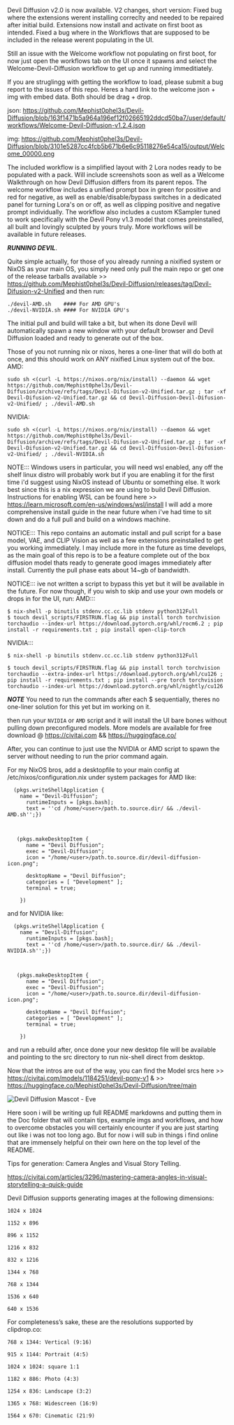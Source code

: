 Devil Diffusion v2.0 is now available.
V2 changes, short version:
Fixed bug where the extensions werent installing correclty and needed to be repaired after initial build. Extensions now install and activate on first boot as intended.
Fixed a bug where in the Workflows that are supposed to be included in the release werent populating in the UI.

Still an issue with the Welcome workflow not populating on first boot, for now just open the workflows tab on the UI once it spawns and select the Welcome-Devil-Diffusion workflow to get up and running immeditiately.

If you are struglingg with getting the workflow to load, please submit a bug report to the issues of this repo.
Heres a hard link to the welcome json + img with embed data. Both should be drag + drop.

json: https://github.com/Mephist0phel3s/Devil-Diffusion/blob/163f1471b5a964a196ef12f02665192ddcd50ba7/user/default/workflows/Welcome-Devil-Diffusion-v1.2.4.json

img: https://github.com/Mephist0phel3s/Devil-Diffusion/blob/3101e5287cc4fcb5b671b6e6c95118276e54ca15/output/Welcome_00000.png


The included workflow is a simplified layout with 2 Lora nodes ready to be populated with a pack. Will include screenshots soon as well as a Welcome Walkthrough on how Devil Diffusion differs from its parent repos.
The welcome workflow includes a unified prompt box in green for positive and red for negative, as well as enable/disable/bypass switches in a dedicated panel for turning Lora's on or off, as well as clipping positive and negative prompt individually. 
The workflow also includes a custom KSampler tuned to work specifically with the Devil Pony v1.3 model that comes preinstalled, all built and lovingly sculpted by yours truly.
More workflows will be available in future releases.

***RUNNING DEVIL***.

Quite simple actually, for those of you already running a nixified system or NixOS as your main OS, you simply need only pull the main repo or get one of the release tarballs available >> https://github.com/Mephist0phel3s/Devil-Diffusion/releases/tag/Devil-Difusion-v2-Unified and then run:

```
./devil-AMD.sh    #### For AMD GPU's
./devil-NVIDIA.sh #### For NVIDIA GPU's 
```
The initial pull and build will take a bit, but when its done Devil will automatically spawn a new window with your default browser and Devil Diffusion loaded and ready to generate out of the box.


Those of you not running nix or nixos, heres a one-liner that will do both at once, and this should work on ANY nixified Linux system out of the box.
AMD:
```
sudo sh <(curl -L https://nixos.org/nix/install) --daemon && wget https://github.com/Mephist0phel3s/Devil-Diffusion/archive/refs/tags/Devil-Difusion-v2-Unified.tar.gz ; tar -xf Devil-Difusion-v2-Unified.tar.gz && cd Devil-Diffusion-Devil-Difusion-v2-Unified/ ; ./devil-AMD.sh
```
NVIDIA:
```
sudo sh <(curl -L https://nixos.org/nix/install) --daemon && wget https://github.com/Mephist0phel3s/Devil-Diffusion/archive/refs/tags/Devil-Difusion-v2-Unified.tar.gz ; tar -xf Devil-Difusion-v2-Unified.tar.gz && cd Devil-Diffusion-Devil-Difusion-v2-Unified/ ; ./devil-NVIDIA.sh
```


NOTE::: Windows users in particular, you will need wsl enabled, any off the shelf linux distro will probably work but if you are enabling it for the first time i'd suggest using NixOS instead of Ubuntu or something else. 
It work best since this is a nix expression we are using to build Devil Diffusion.
Instructions for enabling WSL can be found here >> https://learn.microsoft.com/en-us/windows/wsl/install
I will add a more comprehensive install guide in the near future when i've had time to sit down and do a full pull and build on a windows machine.

NOTICE::: 
This repo contains an automatic install and pull script for a base model, VAE, and CLIP Vision as well as a few extensions preinstalled to get you working immediately. I may include more in the future as time develops, as the main goal of this repo is to be a feature complete out of the box diffusion model thats ready to generate good images immediately after install. 
Currently the pull phase eats about 14~gb of bandwidth.

NOTICE::: ive not written a script to bypass this yet but it will be available in the future. For now though, if you wish to skip and use your own models or drops in for the UI, run:
AMD:::
```
$ nix-shell -p binutils stdenv.cc.cc.lib stdenv python312Full
$ touch devil_scripts/FIRSTRUN.flag && pip install torch torchvision torchaudio --index-url https://download.pytorch.org/whl/rocm6.2 ; pip install -r requirements.txt ; pip install open-clip-torch
```
NVIDIA:::
```
$ nix-shell -p binutils stdenv.cc.cc.lib stdenv python312Full

$ touch devil_scripts/FIRSTRUN.flag && pip install torch torchvision torchaudio --extra-index-url https://download.pytorch.org/whl/cu126 ; pip install -r requirements.txt ; pip install --pre torch torchvision torchaudio --index-url https://download.pytorch.org/whl/nightly/cu126
```

***NOTE***
    You need to run the commands after each $ sequentially, theres no one-liner solution for this yet but im working on it.


then run your `NVIDIA` or `AMD` script and it will install the UI bare bones without pulling down preconfigured models.
More models are available for free download @ https://civitai.com && https://huggingface.co/

After, you can continue to just use the NVIDIA or AMD script to spawn the server without needing to run the prior command again.

For my NixOS bros, add a desktopfile to your main config at /etc/nixos/configuration.nix under system packages for AMD like:
```
  (pkgs.writeShellApplication {
    name = "Devil-Diffusion";
      runtimeInputs = [pkgs.bash];
      text = ''cd /home/<user>/path.to.source.dir/ && ./devil-AMD.sh'';})



   (pkgs.makeDesktopItem {
      name = "Devil Diffusion";
      exec = "Devil-Diffusion";
      icon = "/home/<user>/path.to.source.dir/devil-diffusion-icon.png";

      desktopName = "Devil Diffusion";
      categories = [ "Development" ];
      terminal = true;

    })
```

and for NVIDIA like:
```
  (pkgs.writeShellApplication {
    name = "Devil-Diffusion";
      runtimeInputs = [pkgs.bash];
      text = ''cd /home/<user>/path.to.source.dir/ && ./devil-NVIDIA.sh'';})



   (pkgs.makeDesktopItem {
      name = "Devil Diffusion";
      exec = "Devil-Diffusion";
      icon = "/home/<user>/path.to.source.dir/devil-diffusion-icon.png";

      desktopName = "Devil Diffusion";
      categories = [ "Development" ];
      terminal = true;

    })
```

and run a rebuild after, once done your new desktop file will be available and pointing to the src directory to run nix-shell direct from desktop. 

Now that the intros are out of the way, you can find the Model srcs here >> https://civitai.com/models/1184251/devil-pony-v1 & >> https://huggingface.co/Mephist0phel3s/Devil-Diffusion/tree/main

![Devil Diffusion Mascot - Eve](https://github.com/Mephist0phel3s/Devil-Diffusion/blob/c380efa0a776e74ea43632be844ef1e36ada0c50/devil-diffusion-icon.png)

Here soon i will be writing up full README markdowns and putting them in the Doc folder that will contain tips, example imgs and workflows, and how to overcome obstacles you will certainly encounter if you are just starting out like i was not too long ago. 
But for now i will sub in things i find online that are immensely helpful on their own here on the top level of the README.

Tips for generation:
Camera Angles and Visual Story Telling.

  https://civitai.com/articles/3296/mastering-camera-angles-in-visual-storytelling-a-quick-guide

 Devil Diffusion supports generating images at the following dimensions:

    1024 x 1024

    1152 x 896

    896 x 1152

    1216 x 832

    832 x 1216

    1344 x 768

    768 x 1344

    1536 x 640

    640 x 1536

For completeness’s sake, these are the resolutions supported by clipdrop.co:

    768 x 1344: Vertical (9:16)

    915 x 1144: Portrait (4:5)

    1024 x 1024: square 1:1

    1182 x 886: Photo (4:3)

    1254 x 836: Landscape (3:2)

    1365 x 768: Widescreen (16:9)

    1564 x 670: Cinematic (21:9)

